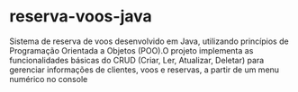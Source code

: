 # reserva-voos-java
Sistema de reserva de voos desenvolvido em Java, utilizando princípios de Programação Orientada a Objetos (POO).O projeto implementa as funcionalidades básicas do CRUD (Criar, Ler, Atualizar, Deletar) para gerenciar informações de clientes, voos e reservas, a partir de um menu numérico no console

